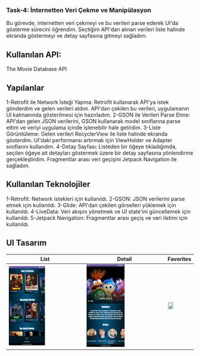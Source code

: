 ### Task-4: İnternetten Veri Çekme ve Manipülasyon

Bu görevde, internetten veri çekmeyi ve bu verileri parse ederek UI'da gösterme sürecini öğrendim. 
Seçtiğim API'dan alınan verileri liste halinde ekranda göstermeyi ve detay sayfasına gitmeyi sağladım.

## Kullanılan API:
The Movie Database API

## Yapılanlar
1-Retrofit ile Network İsteği Yapma: Retrofit kullanarak API'ya istek gönderdim ve gelen verileri aldım. API'dan çekilen bu verileri, uygulamanın UI katmanında gösterilmesi için hazırladım.
2-GSON ile Verileri Parse Etme: API'dan gelen JSON verilerini, GSON kullanarak model sınıflarına parse ettim ve veriyi uygulama içinde işlenebilir hale getirdim.
3-Liste Görüntüleme: Gelen verileri RecyclerView ile liste halinde ekranda gösterdim. UI'daki performansı artırmak için ViewHolder ve Adapter sınıflarını kullandım.
4-Detay Sayfası: Listeden bir öğeye tıkladığımda, seçilen öğeye ait detayları göstermek üzere bir detay sayfasına yönlendirme gerçekleştirdim. Fragmentlar arası veri geçişini Jetpack Navigation ile sağladım.

## Kullanılan Teknolojiler
1-Retrofit: Network istekleri için kullanıldı.
2-GSON: JSON verilerini parse etmek için kullanıldı.
3-Glide: API'dan çekilen görselleri yüklemek için kullanıldı.
4-LiveData: Veri akışını yönetmek ve UI state'ini güncellemek için kullanıldı.
5-Jetpack Navigation: Fragmentlar arası geçiş ve veri iletimi için kullanıldı.

## UI Tasarım

| List            | Detail                                                     | Favorites                |
| ----------------- | ---------------------------------------------------------|-------------------------|
| <img src="./img/Screenshot_1726480457.png" width="50%" height="50%">  | <img src="./img/Screenshot_1726480517.png" width="50%" height="50%"> | <img src="./img/Screenshot_1726480486.png" width="50%" height="50%">

